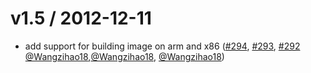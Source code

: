 v1.5 / 2012-12-11
========================

* add support for building image on arm and x86 ([#294](https://github.com/openebs/istgt/pull/294),
  [#293](https://github.com/openebs/istgt/pull/293), [#292](https://github.com/openebs/istgt/pull/292)
  [@Wangzihao18](https://github.com/Wangzihao18),[@Wangzihao18](https://github.com/Wangzihao18),
  [@Wangzihao18](https://github.com/Wangzihao18))
